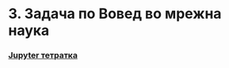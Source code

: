 # 3. Задача по Вовед во мрежна наука
### [Jupyter тетратка](https://github.com/neeznamm/networkscience/blob/lab3/main.ipynb)